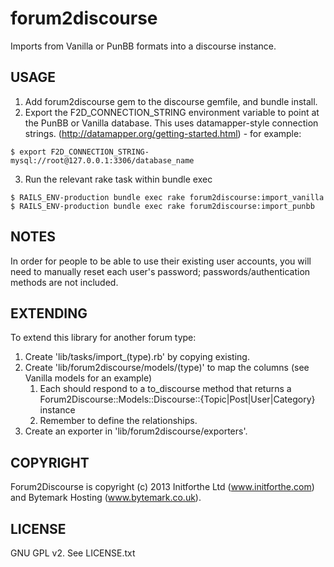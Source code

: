 forum2discourse
===============

Imports from Vanilla or PunBB formats into a discourse instance.

USAGE
-----

1. Add forum2discourse gem to the discourse gemfile, and bundle install.
2. Export the F2D_CONNECTION_STRING environment variable to point at the PunBB
   or Vanilla database. This uses datamapper-style connection strings.
   (http://datamapper.org/getting-started.html) - for example:

```shell
$ export F2D_CONNECTION_STRING-mysql://root@127.0.0.1:3306/database_name
```

3. Run the relevant rake task within bundle exec

```shell
$ RAILS_ENV-production bundle exec rake forum2discourse:import_vanilla
$ RAILS_ENV-production bundle exec rake forum2discourse:import_punbb
```

NOTES
-----

In order for people to be able to use their existing user accounts, you will need to manually reset each user's password; passwords/authentication methods are not included.

EXTENDING
---------

To extend this library for another forum type:

1. Create 'lib/tasks/import_(type).rb' by copying existing.
2. Create 'lib/forum2discourse/models/(type)' to map the columns (see Vanilla models for an example)
    1. Each should respond to a to_discourse method that returns a
       Forum2Discourse::Models::Discourse::{Topic|Post|User|Category} instance
    2. Remember to define the relationships.
3. Create an exporter in 'lib/forum2discourse/exporters'.

COPYRIGHT
---------

Forum2Discourse is copyright (c) 2013 Initforthe Ltd (www.initforthe.com) and Bytemark Hosting (www.bytemark.co.uk).

LICENSE
-------

GNU GPL v2. See LICENSE.txt
